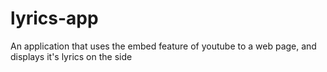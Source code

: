 # lyrics-app
An application that uses the embed feature of youtube to a web page, and displays it's lyrics on the side
